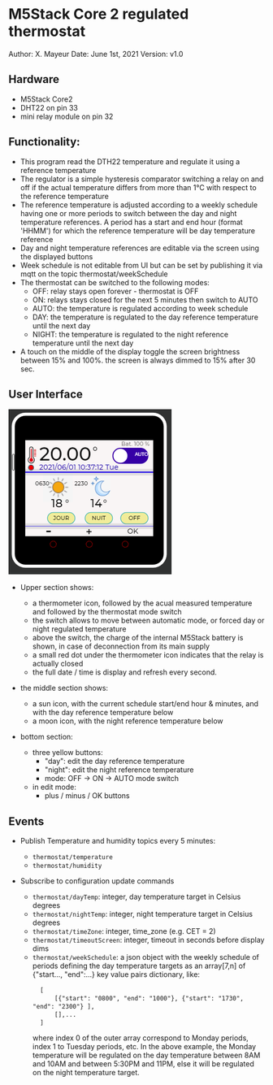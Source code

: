 
# M5Stack Core 2 regulated thermostat

Author:     X. Mayeur
Date:       June 1st, 2021
Version:    v1.0

## Hardware

- M5Stack Core2
- DHT22 on pin 33
- mini relay module on pin 32

## Functionality:

- This program read the DTH22 temperature and regulate it using a reference temperature
- The regulator is a simple hysteresis comparator switching a relay on and off if the actual temperature
differs from more than 1°C with respect to the reference temperature
- The reference temperature is adjusted according to a weekly schedule having one or more periods to
switch between the day and night temperature references. A period has a start and end hour (format 'HHMM')
for which the reference temperature will be day temperature reference
- Day and night temperature references are editable via the screen using the displayed buttons
- Week schedule is not editable from UI but can be set by publishing it via mqtt
on the topic thermostat/weekSchedule
- The thermostat can be switched to the following modes:
    - OFF: relay stays open forever - thermostat is OFF
    - ON: relays stays closed for the next 5 minutes then switch to AUTO
    - AUTO: the temperature is regulated according to week schedule
    - DAY: the temperature is regulated to the day reference temperature until the next day
    - NIGHT: the temperature is regulated to the night reference temperature until the next day
- A touch on the middle of the display toggle the screen brightness between 15% and 100%.
  the screen is always dimmed to 15% after 30 sec.

## User Interface

![display](ScreenCapture.PNG)

- Upper section shows:
    - a thermometer icon, followed by the acual measured temperature and followed by the thermostat mode switch
    - the switch allows to move between automatic mode, or forced day or night regulated temperature
    - above the switch, the charge of the internal M5Stack battery is shown, in case of deconnection from its main supply
    - a small red dot under the thermometer icon indicates that the relay is actually closed
    - the full date / time is display and refresh every second.

- the middle section shows:
    - a sun icon, with the current schedule start/end hour & minutes, and with the day reference
     temperature below
    - a moon icon, with the night reference temperature below

- bottom section:
    - three yellow buttons:
        - "day": edit the day reference temperature
        - "night": edit the night reference temperature
        - mode: OFF -> ON -> AUTO mode switch
    - in edit mode:
        - plus / minus / OK buttons

## Events

- Publish Temperature and humidity topics every 5 minutes:
    - `thermostat/temperature`
    - `thermostat/humidity`
    
- Subscribe to configuration update commands
    - `thermostat/dayTemp`:  integer, day temperature target in Celsius degrees
    - `thermostat/nightTemp`: integer, night temperature target in Celsius degrees   
    - `thermostat/timeZone`: integer, time_zone (e.g. CET = 2)
    - `thermostat/timeoutScreen`: integer, timeout in seconds before display dims
    - `thermostat/weekSchedule`: 
      a json object with the weekly schedule of periods defining the day temperature targets
      as an array[7,n] of {"start..., "end":...} key value pairs dictionary, like:
      ```
        [
            [{"start": "0800", "end": "1000"}, {"start": "1730", "end": "2300"} ],
            [],...
        ] 
      ```
      where index 0 of the outer array correspond to Monday periods, index 1 to Tuesday periods, etc.
      In the above example, the Monday temperature will be regulated on the day temperature between 8AM and 10AM and 
      between 5:30PM and 11PM, else it will be regulated on the night temperature target.
      
